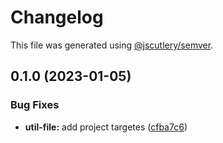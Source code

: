# Changelog

This file was generated using [@jscutlery/semver](https://github.com/jscutlery/semver).

## 0.1.0 (2023-01-05)


### Bug Fixes

* **util-file:** add project targetes ([cfba7c6](https://gitlab.migoinc.com/migotv/paintbox/commit/cfba7c67e11ba995f9b56db07bdcc14d3ff03ad6))
